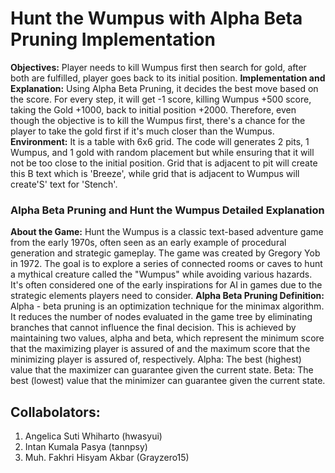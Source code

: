 # Hunt the Wumpus with Alpha Beta Pruning Implementation
**Objectives:** Player needs to kill Wumpus first then search for gold, after both are fulfilled, player goes back to its initial position.
**Implementation and Explanation:** Using Alpha Beta Pruning, it decides the best move based on the score. For every step, it will get -1 score, killing Wumpus +500 score, taking the Gold +1000, back to initial position +2000. Therefore, even though the objective is to kill the Wumpus first, there's a chance for the player to take the gold first if it's much closer than the Wumpus.
**Environment:** It is a table with 6x6 grid. The code will generates 2 pits, 1 Wumpus, and 1 gold with random placement but while ensuring that it will not be too close to the initial position. Grid that is adjacent to pit will create this B text which is 'Breeze', while grid that is adjacent to Wumpus will create'S' text for 'Stench'.

### Alpha Beta Pruning and Hunt the Wumpus Detailed Explanation
**About the Game:** Hunt the Wumpus is a classic text-based adventure game from the early 1970s, often seen as an early example of procedural generation and strategic gameplay. The game was created by Gregory Yob in 1972. The goal is to explore a series of connected rooms or caves to hunt a mythical creature called the "Wumpus" while avoiding various hazards. It's often considered one of the early inspirations for AI in games due to the strategic elements players need to consider.
**Alpha Beta Pruning Definition:** Alpha - beta pruning is an optimization technique for the minimax algorithm. It reduces the number of nodes evaluated in the game tree by eliminating branches that cannot influence the final decision. This is achieved by maintaining two values, alpha and beta, which represent the minimum score that the maximizing player is assured of and the maximum score that the minimizing player is assured of, respectively.
Alpha: The best (highest) value that the maximizer can guarantee given the current state.
Beta: The best (lowest) value that the minimizer can guarantee given the current state.

## Collabolators:
1. Angelica Suti Whiharto (hwasyui)
2. Intan Kumala Pasya (tannpsy)
3. Muh. Fakhri Hisyam Akbar (Grayzero15)

